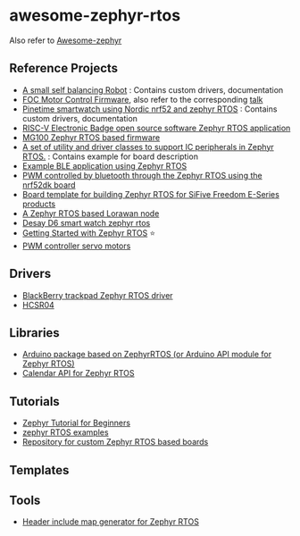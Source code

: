 # awesome-zephyr-rtos

Also refer to [Awesome-zephyr](https://github.com/fkromer/awesome-zephyr)


## Reference Projects
- [A small self balancing Robot](https://github.com/skalldri/project-wobble) : Contains custom drivers, documentation
- [FOC Motor Control Firmware](https://github.com/teslabs/spinner), also refer to the corresponding [talk](https://www.youtube.com/watch?v=9XKQqPuZh9w&t=1s)
- [Pinetime smartwatch using Nordic nrf52 and zephyr RTOS](https://github.com/najnesnaj/pinetime-zephyr) : Contains custom drivers, documentation
- [RISC-V Electronic Badge open source software Zephyr RTOS application](https://github.com/antmicro/riscv-badge-application) 
- [MG100 Zephyr RTOS based firmware](https://github.com/LairdCP/MG100_firmware)
- [A set of utility and driver classes to support IC peripherals in Zephyr RTOS.](https://github.com/theheraldproject/zephyr-devices) : Contains example for board description
- [Example BLE application using Zephyr RTOS](https://github.com/DonBraulio/zephyr_ble_example)
- [PWM controlled by bluetooth through the Zephyr RTOS using the nrf52dk board](https://github.com/Johan-Garrido/minimal_BT_PWM)
- [Board template for building Zephyr RTOS for SiFive Freedom E-Series products](https://github.com/sifive/zephyr-sifive-freedom-template)
- [A Zephyr RTOS based Lorawan node](https://github.com/fcgdam/zLorawan_Node)
- [Desay D6 smart watch zephyr rtos](https://github.com/najnesnaj/dsd6-zephyr)
- [Getting Started with Zephyr RTOS](https://github.com/bdcabreran/zephyr_RTOS_nucleo_l476rg) ⭐
- [PWM controller servo motors](https://github.com/octobotics/motor_control)


## Drivers
- [BlackBerry trackpad Zephyr RTOS driver](https://github.com/protobits/bbtrackpad_zephyr)
- [HCSR04](https://github.com/smeetsomaiya/zephyr-sensor-driver-plus-app/tree/master/drivers/sensor/hcsr04)


## Libraries
- [Arduino package based on ZephyrRTOS (or Arduino API module for Zephyr RTOS)](https://github.com/soburi/arduino-on-zephyr)
- [Calendar API for Zephyr RTOS](https://github.com/bpbradley/zcalendar)


## Tutorials
- [Zephyr Tutorial for Beginners](https://github.com/maksimdrachov/zephyr-rtos-tutorial)
- [zephyr RTOS examples](https://github.com/ChunghanYi/zephyr-examples)
- [Repository for custom Zephyr RTOS based boards](https://github.com/LairdCP/zephyr_boards)


## Templates


## Tools
- [Header include map generator for Zephyr RTOS](https://github.com/smrtos/ZephyrIncludeMap)
